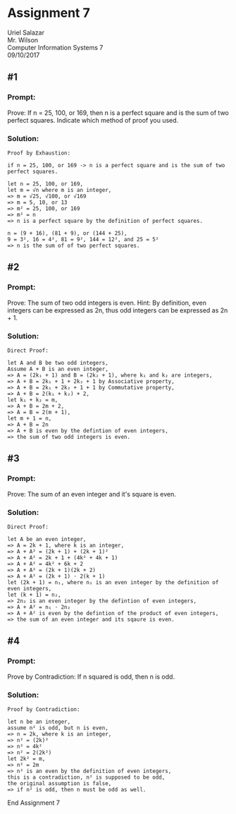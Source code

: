 # Assignment 7

Uriel Salazar  
Mr. Wilson  
Computer Information Systems 7  
09/10/2017

## &#35;1

### Prompt:

Prove: If n = 25, 100, or 169, then n is a perfect square and is the sum of two perfect squares. Indicate which method of proof you used.

### Solution:

```
Proof by Exhaustion:

if n = 25, 100, or 169 -> n is a perfect square and is the sum of two perfect squares.

let n = 25, 100, or 169,
let m = √n where m is an integer,
=> m = √25, √100, or √169
=> m = 5, 10, or 13
=> m² = 25, 100, or 169
=> m² = n
=> n is a perfect square by the definition of perfect squares.

n = (9 + 16), (81 + 9), or (144 + 25),
9 = 3², 16 = 4², 81 = 9², 144 = 12², and 25 = 5²
=> n is the sum of of two perfect squares.
```

## &#35;2

### Prompt:

Prove: The sum of two odd integers is even. Hint: By definition, even integers can be expressed as 2n, thus
odd integers can be expressed as 2n + 1.

### Solution:

```
Direct Proof:

let A and B be two odd integers,
Assume A + B is an even integer,
=> A = (2k₁ + 1) and B = (2k₂ + 1), where k₁ and k₂ are integers,
=> A + B = 2k₁ + 1 + 2k₂ + 1 by Associative property,
=> A + B = 2k₁ + 2k₂ + 1 + 1 by Commutative property,
=> A + B = 2(k₁ + k₂) + 2,
let k₁ + k₂ = m,
=> A + B = 2m + 2,
=> A = B = 2(m + 1),
let m + 1 = n,
=> A + B = 2n
=> A + B is even by the defintion of even integers,
=> the sum of two odd integers is even.
```

## &#35;3

### Prompt:

Prove: The sum of an even integer and it's square is even.

### Solution:

```
Direct Proof:

let A be an even integer,
=> A = 2k + 1, where k is an integer,
=> A + A² = (2k + 1) + (2k + 1)²
=> A + A² = 2k + 1 + (4k² + 4k + 1)
=> A + A² = 4k² + 6k + 2
=> A + A² = (2k + 1)(2k + 2)
=> A + A² = (2k + 1) ⋅ 2(k + 1)
let (2k + 1) = n₁, where n₁ is an even integer by the definition of even integers,
let (k + 1) = n₂,
=> 2n₂ is an even integer by the defintion of even integers,
=> A + A² = n₁ ⋅ 2n₂
=> A + A² is even by the defintion of the product of even integers,
=> the sum of an even integer and its sqaure is even.
```

## &#35;4

### Prompt:

Prove by Contradiction: If n squared is odd, then n is odd.

### Solution:

```
Proof by Contradiction:

let n be an integer,
assume n² is odd, but n is even,
=> n = 2k, where k is an integer,
=> n² = (2k)²
=> n² = 4k²
=> n² = 2(2k²)
let 2k² = m,
=> n² = 2m
=> n² is an even by the definition of even integers,
this is a contradiction, n² is supposed to be odd,
the original assumption is false,
=> if n² is odd, then n must be odd as well.
```

End Assignment 7